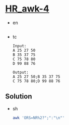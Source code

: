 # [HR_awk-4](https://www.hackerrank.com/challenges/awk-4)

* en

  ```en

  ```

* tc

  ```tc
  Input:
  A 25 27 50
  B 35 37 75
  C 75 78 80
  D 99 88 76

  Output:
  A 25 27 50;B 35 37 75
  C 75 78 80;D 99 88 76
  ```

## Solution

* sh

  ```sh
  awk 'ORS=NR%2?";":"\n"'
  ```
